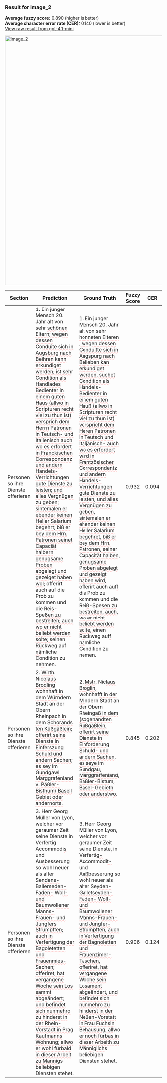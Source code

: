 ### Result for image_2
**Average fuzzy score:** 0.890 (higher is better)<br>**Average character error rate (CER):** 0.140 (lower is better)<br>[View raw result from gpt-4.1-mini](https://github.com/RISE-UNIBAS/humanities_data_benchmark/blob/main/results/2025-05-09/T84/request_T84_image_2.json)

<img src="https://github.com/RISE-UNIBAS/humanities_data_benchmark/blob/main/benchmarks/fraktur/images/image_2.jpg?raw=true" alt="image_2" width="800px">

<style>
.diff { text-decoration: underline; text-decoration-color: #ffcccc; text-decoration-style: wavy; }
</style>

| Section | Prediction | Ground Truth | Fuzzy Score | CER |
|---------|------------|--------------|-------------|-----|
| Personen so ihre Dienste offerieren | 1. Ein junger Mensch 20. Jahr alt von sehr <span class="diff">sch</span>ö<span class="diff">nen Eltern; wegen dessen</span> Co<span class="diff">nduite sich in Augsburg nach Beihren</span> k<span class="diff">ann erkundiget werden; ist seh</span>r C<span class="diff">ondition als Handlades Bedienter in einem guten Haus (allwo in Scri</span>p<span class="diff">turen recht viel zu thun ist) versprich dem Herrn</span> P<span class="diff">atronen in Teutsch- und Italienisch auch wo es erfordert in Franckischen Correspondenz und andern Handels- Verrichtungen gute Dienste zu leisten; und alles Vergnügen zu geben; sintemalen er ebender keinen Heller Salarium begehrt; biß er bey dem Hrn. Patronen seinet Capaciät halbern genugsame Proben abgelegt und gezeiget haben wol;</span> offerirt auch auf die Prob zu kommen und die Rei<span class="diff">s</span>-<span class="diff"> </span>Spe<span class="diff">ßen zu bestreiten; auch wo er nicht beliebt werden solte; s</span>einen R<span class="diff">ü</span>ckweg auf<span class="diff"> nä</span>mliche Condition zu ne<span class="diff">h</span>men. | 1. Ein junger Mensch 20. Jahr alt von sehr <span class="diff">honneten Elteren , wegen dessen Conduitte sich in Augspurg nach Belieben kan erkundiget werden, suchet Condition als Handels-Bedienter in einem guten Hauß (allwo in Scripturen recht viel zu thun ist) verspricht dem Heren Patronen in Teutsch und Italjänisch- auch wo es erfordert wird in Frantz</span>ö<span class="diff">sischer</span> Co<span class="diff">rrespondentz und andern Handels- Verrichtungen gute Dienste zu leisten, und alles Vergnügen zu geben, sintemalen er ehender</span> k<span class="diff">einen Heller Salarium begehret, biß er bey dem Hrn. Patronen, seine</span>r C<span class="diff">a</span>p<span class="diff">acität halben, genugsame</span> P<span class="diff">roben abgelegt und gezeigt haben wird,</span> offerirt auch auf<span class="diff">f</span> die Prob zu kommen und die Rei<span class="diff">ß</span>-Spe<span class="diff">sen zu bestreiten, auch, wo er nicht beliebt werden solte, </span>einen R<span class="diff">u</span>ckweg auf<span class="diff">f na</span>mliche Condition zu nemen. | 0.932 | 0.094 |
| Personen so ihre Dienste offerieren | 2. <span class="diff">Wirth</span>. Nic<span class="diff">olaus Brodling</span> wohnhaf<span class="diff">t in dem Wür</span>ndern Stadt an der Obern Rhein<span class="diff">pa</span>ch<span class="diff"> in de</span>m S<span class="diff">chorands ten Küßgäßlein; offerirt seine Dienste in Einferszung Schuld und andern Sachen; es sey i</span>m<span class="diff"> </span>G<span class="diff">undga</span>w<span class="diff">l Marggrafenland v</span>.<span class="diff"> Päßler- Bisthum/ Basell Gebiet oder andernorts.</span> | 2. <span class="diff">Mstr</span>. Nic<span class="diff">laus Broglin,</span> wohnhaf<span class="diff">ft in der Mi</span>ndern Stadt an der Obern Rhein<span class="diff">gaß in dem (sogenandten Rußgäßlein, offerirt seine Dienste in Einforderung S</span>ch<span class="diff">uld- und andern Sachen, es seye i</span>m S<span class="diff">undgau, Marggraffenland, Baßler-Bistu</span>m<span class="diff">, Basel-</span>G<span class="diff">ebieth oder anderst</span>w<span class="diff">o</span>. | 0.845 | 0.202 |
| Personen so ihre Dienste offerieren | 3. Herr Georg Müller von Lyon, welcher vor geraumer Zeit seine Dienste in Verfertig<span class="diff"> </span>Accommodi<span class="diff">s</span> und Au<span class="diff">s</span>besserung so wohl neuer als alter Se<span class="diff">ndens-</span> Ba<span class="diff">llerseden- </span>F<span class="diff">aden-</span> Wo<span class="diff">ll- und</span> B<span class="diff">aum</span>wo<span class="diff">llener</span> M<span class="diff">anns- Frauen- und Jungfers Strumpffen; auch in Verfertigung der Bagoletetten und Frauenmies- Sachen; offeriret; hat vergangene Woche sein Los sammt abge</span>än<span class="diff">dert; und befindet sich nunmehro zu hinderst in der Rhein- Vorstadt in Prag Kaufmanns Wohnung; allwo er wohl fürbald in dieser Arbeit zu Mannig</span>s beliebigen Diensten stehet. | 3. Herr Georg Müller von Lyon, welcher vor geraumer Zeit seine Dienste<span class="diff">,</span> in Verfertig<span class="diff">-</span>Accommodi<span class="diff">t-</span> und Au<span class="diff">ß</span>besserung so wohl neuer als alter Se<span class="diff">yden- Galletseyden-Faden- Woll- und</span> Ba<span class="diff">umwollener Manns-</span>F<span class="diff">rauen- und Jungfer-Strümpffen, auch in Verfertigung der Bagnoletten und Frauenzimer-Taschen, offeriret, hat vergangene</span> Wo<span class="diff">che sein Losament abgeändert, und befindet sich nunmehro zu hinderst in der Neüen-Vorstatt in Frau Fuchsin</span> B<span class="diff">ehausung, all</span>wo<span class="diff"> er noch fürbas in dieser Arbeith zu</span> Män<span class="diff">niglich</span>s beliebigen Diensten stehet. | 0.906 | 0.124 |
